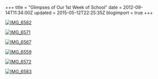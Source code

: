 +++
title = "Glimpses of Our 1st Week of School"
date = 2012-09-14T11:34:00Z
updated = 2015-05-12T22:25:35Z
blogimport = true 
+++

[![IMG_6582](https://latc.s3.amazonaws.com/wp-content/uploads/2012/09/IMG_6582.jpg "IMG_6582")](https://latc.s3.amazonaws.com/wp-content/uploads/2012/09/IMG_6582.jpg)

[![IMG_6571](https://latc.s3.amazonaws.com/wp-content/uploads/2012/09/IMG_6571.jpg "IMG_6571")](https://latc.s3.amazonaws.com/wp-content/uploads/2012/09/IMG_6571.jpg)

[![IMG_6567](https://latc.s3.amazonaws.com/wp-content/uploads/2012/09/IMG_6567.jpg "IMG_6567")](https://latc.s3.amazonaws.com/wp-content/uploads/2012/09/IMG_6567.jpg)

[![IMG_6559](https://latc.s3.amazonaws.com/wp-content/uploads/2012/09/IMG_6559.jpg "IMG_6559")](https://latc.s3.amazonaws.com/wp-content/uploads/2012/09/IMG_6559.jpg)

[![IMG_6572](https://latc.s3.amazonaws.com/wp-content/uploads/2012/09/IMG_6572.jpg "IMG_6572")](https://latc.s3.amazonaws.com/wp-content/uploads/2012/09/IMG_6572.jpg)

[![IMG_6583](https://latc.s3.amazonaws.com/wp-content/uploads/2012/09/IMG_6583.jpg "IMG_6583")](https://latc.s3.amazonaws.com/wp-content/uploads/2012/09/IMG_6583.jpg)
